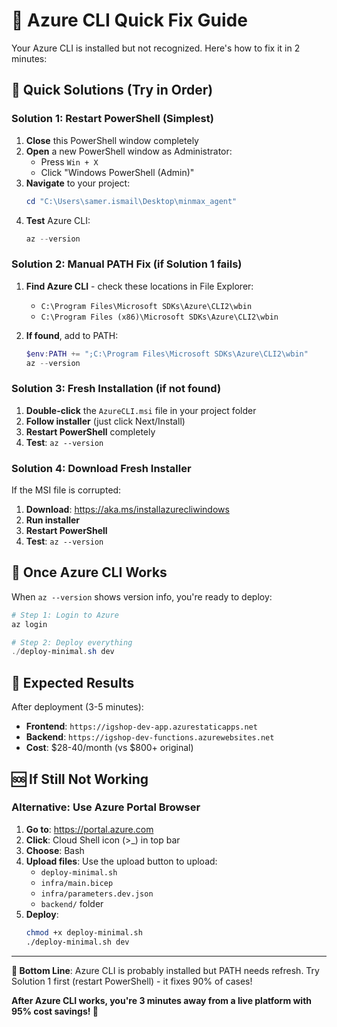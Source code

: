 # 🔧 Azure CLI Quick Fix Guide

Your Azure CLI is installed but not recognized. Here's how to fix it in 2 minutes:

## 🎯 Quick Solutions (Try in Order)

### Solution 1: Restart PowerShell (Simplest)
1. **Close** this PowerShell window completely
2. **Open** a new PowerShell window as Administrator:
   - Press `Win + X`
   - Click "Windows PowerShell (Admin)"
3. **Navigate** to your project:
   ```powershell
   cd "C:\Users\samer.ismail\Desktop\minmax_agent"
   ```
4. **Test** Azure CLI:
   ```powershell
   az --version
   ```

### Solution 2: Manual PATH Fix (if Solution 1 fails)
1. **Find Azure CLI** - check these locations in File Explorer:
   - `C:\Program Files\Microsoft SDKs\Azure\CLI2\wbin`
   - `C:\Program Files (x86)\Microsoft SDKs\Azure\CLI2\wbin`

2. **If found**, add to PATH:
   ```powershell
   $env:PATH += ";C:\Program Files\Microsoft SDKs\Azure\CLI2\wbin"
   az --version
   ```

### Solution 3: Fresh Installation (if not found)
1. **Double-click** the `AzureCLI.msi` file in your project folder
2. **Follow installer** (just click Next/Install)
3. **Restart PowerShell** completely
4. **Test**: `az --version`

### Solution 4: Download Fresh Installer
If the MSI file is corrupted:
1. **Download**: https://aka.ms/installazurecliwindows
2. **Run installer**
3. **Restart PowerShell**
4. **Test**: `az --version`

## 🚀 Once Azure CLI Works

When `az --version` shows version info, you're ready to deploy:

```powershell
# Step 1: Login to Azure
az login

# Step 2: Deploy everything
./deploy-minimal.sh dev
```

## 🎉 Expected Results

After deployment (3-5 minutes):
- **Frontend**: `https://igshop-dev-app.azurestaticapps.net`
- **Backend**: `https://igshop-dev-functions.azurewebsites.net`
- **Cost**: $28-40/month (vs $800+ original)

## 🆘 If Still Not Working

### Alternative: Use Azure Portal Browser
1. **Go to**: https://portal.azure.com
2. **Click**: Cloud Shell icon (>_) in top bar
3. **Choose**: Bash
4. **Upload files**: Use the upload button to upload:
   - `deploy-minimal.sh`
   - `infra/main.bicep`
   - `infra/parameters.dev.json`
   - `backend/` folder
5. **Deploy**:
   ```bash
   chmod +x deploy-minimal.sh
   ./deploy-minimal.sh dev
   ```

---

**🎯 Bottom Line**: Azure CLI is probably installed but PATH needs refresh. Try Solution 1 first (restart PowerShell) - it fixes 90% of cases!

**After Azure CLI works, you're 3 minutes away from a live platform with 95% cost savings! 🚀** 